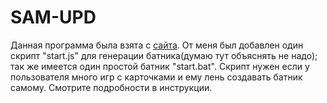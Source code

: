 # SAM-UPD
Данная программа была взята с [сайта](http://gib.me/sam/). От меня был добавлен один скрипт "start.js" для генерации батника(думаю тут объяснять не надо); так же имеется один простой батник "start.bat". Скрипт нужен если у пользователя много игр с карточками и ему лень создавать батник самому. Смотрите подробности в инструкции.
